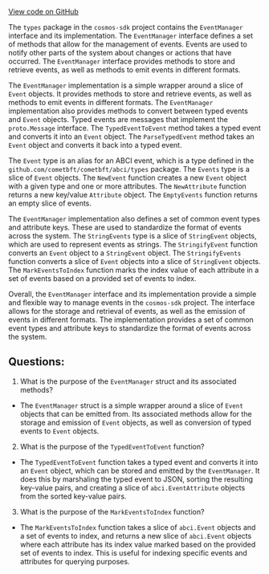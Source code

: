 [View code on GitHub](https://github.com/cosmos/cosmos-sdk/blob/main/types/events.go)

The `types` package in the `cosmos-sdk` project contains the `EventManager` interface and its implementation. The `EventManager` interface defines a set of methods that allow for the management of events. Events are used to notify other parts of the system about changes or actions that have occurred. The `EventManager` interface provides methods to store and retrieve events, as well as methods to emit events in different formats.

The `EventManager` implementation is a simple wrapper around a slice of `Event` objects. It provides methods to store and retrieve events, as well as methods to emit events in different formats. The `EventManager` implementation also provides methods to convert between typed events and `Event` objects. Typed events are messages that implement the `proto.Message` interface. The `TypedEventToEvent` method takes a typed event and converts it into an `Event` object. The `ParseTypedEvent` method takes an `Event` object and converts it back into a typed event.

The `Event` type is an alias for an ABCI event, which is a type defined in the `github.com/cometbft/cometbft/abci/types` package. The `Events` type is a slice of `Event` objects. The `NewEvent` function creates a new `Event` object with a given type and one or more attributes. The `NewAttribute` function returns a new key/value `Attribute` object. The `EmptyEvents` function returns an empty slice of events.

The `EventManager` implementation also defines a set of common event types and attribute keys. These are used to standardize the format of events across the system. The `StringEvents` type is a slice of `StringEvent` objects, which are used to represent events as strings. The `StringifyEvent` function converts an `Event` object to a `StringEvent` object. The `StringifyEvents` function converts a slice of `Event` objects into a slice of `StringEvent` objects. The `MarkEventsToIndex` function marks the index value of each attribute in a set of events based on a provided set of events to index.

Overall, the `EventManager` interface and its implementation provide a simple and flexible way to manage events in the `cosmos-sdk` project. The interface allows for the storage and retrieval of events, as well as the emission of events in different formats. The implementation provides a set of common event types and attribute keys to standardize the format of events across the system.
## Questions: 
 1. What is the purpose of the `EventManager` struct and its associated methods?
- The `EventManager` struct is a simple wrapper around a slice of `Event` objects that can be emitted from. Its associated methods allow for the storage and emission of `Event` objects, as well as conversion of typed events to `Event` objects.

2. What is the purpose of the `TypedEventToEvent` function?
- The `TypedEventToEvent` function takes a typed event and converts it into an `Event` object, which can be stored and emitted by the `EventManager`. It does this by marshaling the typed event to JSON, sorting the resulting key-value pairs, and creating a slice of `abci.EventAttribute` objects from the sorted key-value pairs.

3. What is the purpose of the `MarkEventsToIndex` function?
- The `MarkEventsToIndex` function takes a slice of `abci.Event` objects and a set of events to index, and returns a new slice of `abci.Event` objects where each attribute has its index value marked based on the provided set of events to index. This is useful for indexing specific events and attributes for querying purposes.